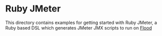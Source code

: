 # Ruby JMeter

This directory contains examples for getting started with Ruby JMeter, a Ruby based DSL which generates JMeter JMX scripts to run on [Flood](https://flood.io)

